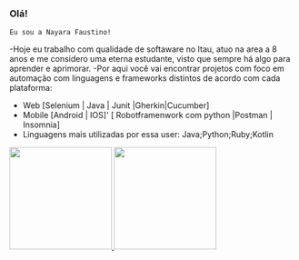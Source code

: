 ### Olá! 
    Eu sou a Nayara Faustino!

-Hoje eu trabalho com qualidade de softaware  no Itau, atuo na area a 8 anos e me considero uma eterna estudante, visto que sempre há algo para aprender e aprimorar.
-Por aqui você vai encontrar projetos com foco em automação com linguagens e frameworks distintos de acordo com cada plataforma:
- Web     [Selenium | Java | Junit |Gherkin|Cucumber]
- Mobile  [Android | IOS]'
          [ Robotframenwork com python |Postman | Insomnia]
- Linguagens mais utilizadas por essa user: Java;Python;Ruby;Kotlin
  
 <div>
 <a href="https://github.com/nayaradof/nayaradof/edit/main/README.md">
 <img height="180em" src="https://github-readme-stats.vercel.app/api?username=nayaradof&show_icons=true&theme=dark&include_all_commits=true&count_private=true"/>
 <img height="180em" src="https://github-readme-stats.vercel.app/api/top-langs/?username=nayaradof&layout=compact&langs_count=16&theme=dark"/>
 </div>

          

          
 
  
